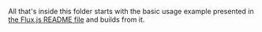 All that's inside this folder starts with the basic usage example presented in [the Flux.js README file](https://github.com/FluxML/Flux.jl/blob/master/README.md) and builds from it.
